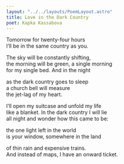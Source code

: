 ```yaml
---
layout: "../../layouts/PoemLayout.astro"
title: Love in the Dark Country
poet: Kapka Kassabova
---
```


Tomorrow for twenty-four hours  
I’ll be in the same country as you.

The sky will be constantly shifting,  
the morning will be green, a single morning  
for my single bed. And in the night

as the dark country goes to sleep  
a church bell will measure  
the jet-lag of my heart.

I’ll open my suitcase and unfold my life  
like a blanket. In the dark country I will lie  
all night and wonder how this came to be:

the one light left in the world  
is your window, somewhere in the land

of thin rain and expensive trains.  
And instead of maps, I have an onward ticket.

